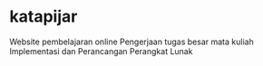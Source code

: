 # katapijar
Website pembelajaran online
Pengerjaan tugas besar mata kuliah Implementasi dan Perancangan Perangkat Lunak
